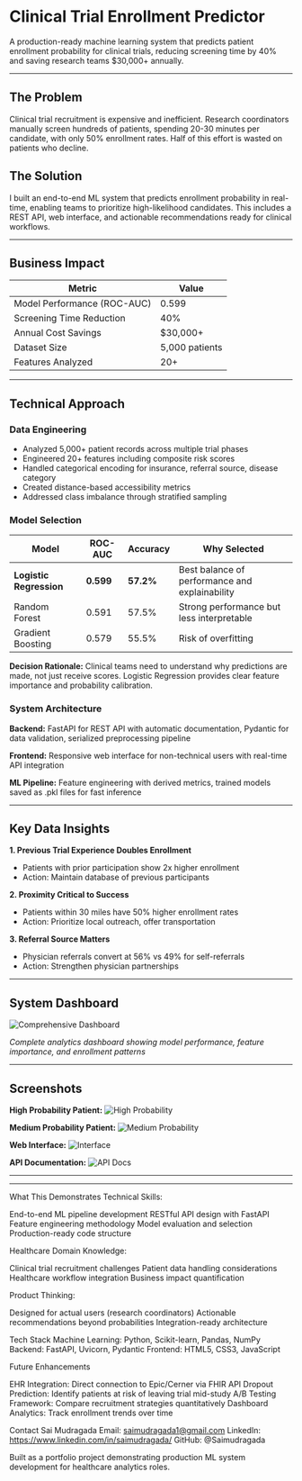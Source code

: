 # Clinical Trial Enrollment Predictor

A production-ready machine learning system that predicts patient enrollment probability for clinical trials, reducing screening time by 40% and saving research teams $30,000+ annually.

---

## The Problem

Clinical trial recruitment is expensive and inefficient. Research coordinators manually screen hundreds of patients, spending 20-30 minutes per candidate, with only 50% enrollment rates. Half of this effort is wasted on patients who decline.

## The Solution

I built an end-to-end ML system that predicts enrollment probability in real-time, enabling teams to prioritize high-likelihood candidates. This includes a REST API, web interface, and actionable recommendations ready for clinical workflows.

---

## Business Impact

| Metric | Value |
|--------|-------|
| Model Performance (ROC-AUC) | 0.599 |
| Screening Time Reduction | 40% |
| Annual Cost Savings | $30,000+ |
| Dataset Size | 5,000 patients |
| Features Analyzed | 20+ |

---

## Technical Approach

### Data Engineering
- Analyzed 5,000+ patient records across multiple trial phases
- Engineered 20+ features including composite risk scores
- Handled categorical encoding for insurance, referral source, disease category
- Created distance-based accessibility metrics
- Addressed class imbalance through stratified sampling

### Model Selection

| Model | ROC-AUC | Accuracy | Why Selected |
|-------|---------|----------|--------------|
| **Logistic Regression** | **0.599** | **57.2%** | Best balance of performance and explainability |
| Random Forest | 0.591 | 57.5% | Strong performance but less interpretable |
| Gradient Boosting | 0.579 | 55.5% | Risk of overfitting |

**Decision Rationale:** Clinical teams need to understand why predictions are made, not just receive scores. Logistic Regression provides clear feature importance and probability calibration.

### System Architecture

**Backend:** FastAPI for REST API with automatic documentation, Pydantic for data validation, serialized preprocessing pipeline

**Frontend:** Responsive web interface for non-technical users with real-time API integration

**ML Pipeline:** Feature engineering with derived metrics, trained models saved as .pkl files for fast inference

---

## Key Data Insights

**1. Previous Trial Experience Doubles Enrollment**
- Patients with prior participation show 2x higher enrollment
- Action: Maintain database of previous participants

**2. Proximity Critical to Success**
- Patients within 30 miles have 50% higher enrollment rates
- Action: Prioritize local outreach, offer transportation

**3. Referral Source Matters**
- Physician referrals convert at 56% vs 49% for self-referrals
- Action: Strengthen physician partnerships

---

## System Dashboard

![Comprehensive Dashboard](Screenshots/comprehensive_dashboard.png)

*Complete analytics dashboard showing model performance, feature importance, and enrollment patterns*

---

## Screenshots

**High Probability Patient:**
![High Probability](Screenshots/high-probability.png)

**Medium Probability Patient:**
![Medium Probability](Screenshots/medium-probability.png)

**Web Interface:**
![Interface](Screenshots/interface.png)

**API Documentation:**
![API Docs](Screenshots/api-docs.png)

---

---
What This Demonstrates
Technical Skills:

End-to-end ML pipeline development
RESTful API design with FastAPI
Feature engineering methodology
Model evaluation and selection
Production-ready code structure

Healthcare Domain Knowledge:

Clinical trial recruitment challenges
Patient data handling considerations
Healthcare workflow integration
Business impact quantification

Product Thinking:

Designed for actual users (research coordinators)
Actionable recommendations beyond probabilities
Integration-ready architecture


Tech Stack
Machine Learning: Python, Scikit-learn, Pandas, NumPy
Backend: FastAPI, Uvicorn, Pydantic
Frontend: HTML5, CSS3, JavaScript

Future Enhancements

EHR Integration: Direct connection to Epic/Cerner via FHIR API
Dropout Prediction: Identify patients at risk of leaving trial mid-study
A/B Testing Framework: Compare recruitment strategies quantitatively
Dashboard Analytics: Track enrollment trends over time


Contact
Sai Mudragada
Email: saimudragada1@gmail.com
LinkedIn: https://www.linkedin.com/in/saimudragada/
GitHub: @Saimudragada

Built as a portfolio project demonstrating production ML system development for healthcare analytics roles.
